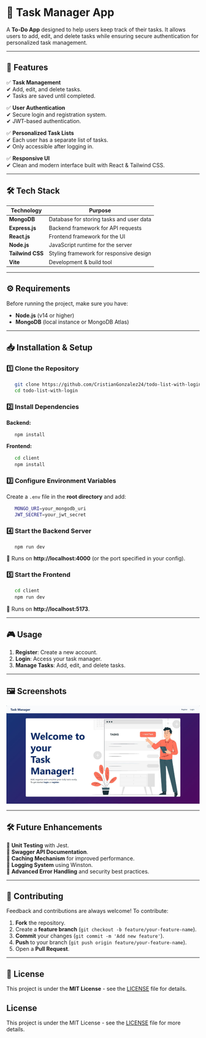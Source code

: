 # 📌 Task Manager App

A **To-Do App** designed to help users keep track of their tasks. It allows users to add, edit, and delete tasks while ensuring secure authentication for personalized task management.

---

## 🚀 Features

✅ **Task Management**  
✔ Add, edit, and delete tasks.  
✔ Tasks are saved until completed.

✅ **User Authentication**  
✔ Secure login and registration system.  
✔ JWT-based authentication.

✅ **Personalized Task Lists**  
✔ Each user has a separate list of tasks.  
✔ Only accessible after logging in.

✅ **Responsive UI**  
✔ Clean and modern interface built with React & Tailwind CSS.

---

## 🛠 Tech Stack

| Technology    | Purpose                       |
|--------------|-----------------------------|
| **MongoDB**  | Database for storing tasks and user data |
| **Express.js** | Backend framework for API requests |
| **React.js**  | Frontend framework for the UI |
| **Node.js**  | JavaScript runtime for the server |
| **Tailwind CSS** | Styling framework for responsive design |
| **Vite**  | Development & build tool |

---

## ⚙ Requirements

Before running the project, make sure you have:

- **Node.js** (v14 or higher)
- **MongoDB** (local instance or MongoDB Atlas)

---

## 📥 Installation & Setup

### 1️⃣ Clone the Repository
```bash
   git clone https://github.com/CristianGonzalez24/todo-list-with-login.git
   cd todo-list-with-login
```

### 2️⃣ Install Dependencies
**Backend:**
```bash
   npm install
```

**Frontend:**
```bash
   cd client
   npm install
```

### 3️⃣ Configure Environment Variables
Create a `.env` file in the **root directory** and add:
```bash
   MONGO_URI=your_mongodb_uri
   JWT_SECRET=your_jwt_secret
```

### 4️⃣ Start the Backend Server
```bash
   npm run dev
```
🔹 Runs on **http://localhost:4000** (or the port specified in your config).

### 5️⃣ Start the Frontend
```bash
   cd client
   npm run dev
```
🔹 Runs on **http://localhost:5173**.

---

## 🎮 Usage

1. **Register**: Create a new account.
2. **Login**: Access your task manager.
3. **Manage Tasks**: Add, edit, and delete tasks.

---

## 🖼 Screenshots

![To-Do App](client/public/Preview.JPG)

---

## 🛠 Future Enhancements

🔹 **Unit Testing** with Jest.  
🔹 **Swagger API Documentation**.  
🔹 **Caching Mechanism** for improved performance.  
🔹 **Logging System** using Winston.  
🔹 **Advanced Error Handling** and security best practices.  

---

## 🤝 Contributing

Feedback and contributions are always welcome! To contribute:

1. **Fork** the repository.
2. Create a **feature branch** (`git checkout -b feature/your-feature-name`).
3. **Commit** your changes (`git commit -m 'Add new feature'`).
4. **Push** to your branch (`git push origin feature/your-feature-name`).
5. Open a **Pull Request**.

---

## 📜 License

This project is under the **MIT License** - see the [LICENSE](LICENSE) file for details.



## License

This project is under the MIT License - see the [LICENSE](LICENSE) file for more details.
